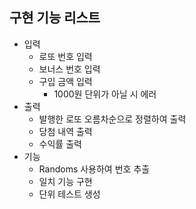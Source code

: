 ## 구현 기능 리스트 ##

- 입력
  - 로또 번호 입력
  - 보너스 번호 입력
  - 구입 금액 입력
    - 1000원 단위가 아닐 시 에러
- 출력
  - 발행한 로또 오름차순으로 정렬하여 출력
  - 당첨 내역 출력
  - 수익률 출력
- 기능
  - Randoms 사용하여 번호 추출
  - 일치 기능 구현
  - 단위 테스트 생성
